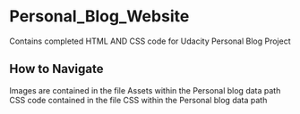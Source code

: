 # Personal_Blog_Website

Contains completed HTML AND CSS code for Udacity Personal Blog Project

## How to Navigate

Images are contained in the file Assets within the Personal blog data path
CSS code contained in the file CSS within the Personal blog data path
